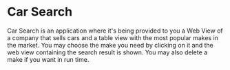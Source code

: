 # Car Search

Car Search is an application where it's being provided to you a Web View of a company that sells cars and a table view with the most popular makes in the market. You may choose the make you need by clicking on it and the web view containing the search result is shown. You may also delete a make if you want in run time.
